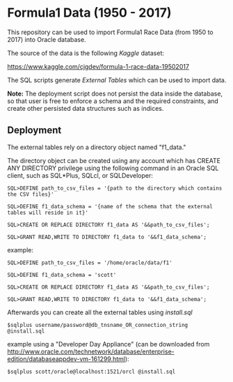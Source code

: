 # Formula1 Data (1950 - 2017)

This repository can be used to import Formula1 Race Data (from 1950 to 2017) into Oracle database.

The source of the data is the following *Kaggle* dataset:

https://www.kaggle.com/cjgdev/formula-1-race-data-19502017

The SQL scripts generate *External Tables* which can be used to import data.

**Note:** The deployment script does not persist the data inside the database, so that user is free to enforce a schema and the required constraints, and create other persisted data structures such as indices. 

## Deployment

The external tables rely on a directory object named "f1_data."

The directory object can be created using any account which has CREATE ANY DIRECTORY privilege using the following command in an Oracle SQL client, such as SQL*Plus, SQLcl, or SQLDeveloper:

```
SQL>DEFINE path_to_csv_files = '{path to the directory which contains the CSV files}'

SQL>DEFINE f1_data_schema = '{name of the schema that the external tables will reside in it}'

SQL>CREATE OR REPLACE DIRECTORY f1_data AS '&&path_to_csv_files';

SQL>GRANT READ,WRITE TO DIRECTORY f1_data to '&&f1_data_schema';
```

example:

```
SQL>DEFINE path_to_csv_files = '/home/oracle/data/f1'

SQL>DEFINE f1_data_schema = 'scott'

SQL>CREATE OR REPLACE DIRECTORY f1_data AS '&&path_to_csv_files';

SQL>GRANT READ,WRITE TO DIRECTORY f1_data to '&&f1_data_schema';
```

Afterwards you can create all the external tables using *install.sql*

```
$sqlplus username/password@db_tnsname_OR_connection_string @install.sql
```

example using a "Developer Day Appliance" (can be downloaded from http://www.oracle.com/technetwork/database/enterprise-edition/databaseappdev-vm-161299.html):

```
$sqlplus scott/oracle@localhost:1521/orcl @install.sql
```

